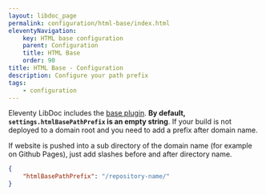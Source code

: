 ```yaml
---
layout: libdoc_page
permalink: configuration/html-base/index.html
eleventyNavigation:
    key: HTML base configuration
    parent: Configuration
    title: HTML Base
    order: 90
title: HTML Base - Configuration
description: Configure your path prefix
tags:
    - configuration
---
```


Eleventy LibDoc includes the [base plugin](https://www.11ty.dev/docs/plugins/html-base/). **By default, `settings.htmlBasePathPrefix` is an empty string**. If your build is not deployed to a domain root and you need to add a prefix after domain name.

If website is pushed into a sub directory of the domain name (for example on Github Pages), just add slashes before and after directory name.

```json
{
    "htmlBasePathPrefix": "/repository-name/"
}
```

